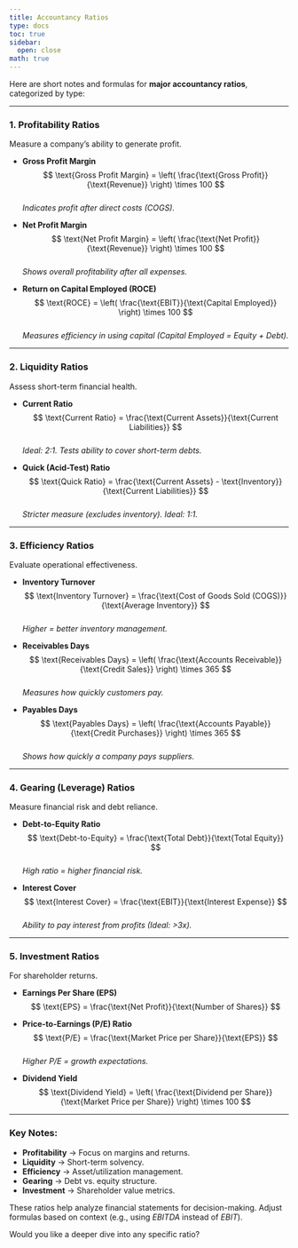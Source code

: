```yaml
---
title: Accountancy Ratios
type: docs
toc: true
sidebar:
  open: close
math: true  
---
```

Here are short notes and formulas for **major accountancy ratios**, categorized by type:

---

### **1. Profitability Ratios**  
Measure a company’s ability to generate profit.  

- **Gross Profit Margin**  
  $$
  \text{Gross Profit Margin} = \left( \frac{\text{Gross Profit}}{\text{Revenue}} \right) \times 100
  $$  
  *Indicates profit after direct costs (COGS).*  

- **Net Profit Margin**  
  $$
  \text{Net Profit Margin} = \left( \frac{\text{Net Profit}}{\text{Revenue}} \right) \times 100
  $$  
  *Shows overall profitability after all expenses.*  

- **Return on Capital Employed (ROCE)**  
  $$
  \text{ROCE} = \left( \frac{\text{EBIT}}{\text{Capital Employed}} \right) \times 100
  $$  
  *Measures efficiency in using capital (Capital Employed = Equity + Debt).*  

---

### **2. Liquidity Ratios**  
Assess short-term financial health.  

- **Current Ratio**  
  $$
  \text{Current Ratio} = \frac{\text{Current Assets}}{\text{Current Liabilities}}
  $$  
  *Ideal: 2:1. Tests ability to cover short-term debts.*  

- **Quick (Acid-Test) Ratio**  
  $$
  \text{Quick Ratio} = \frac{\text{Current Assets} - \text{Inventory}}{\text{Current Liabilities}}
  $$  
  *Stricter measure (excludes inventory). Ideal: 1:1.*  

---

### **3. Efficiency Ratios**  
Evaluate operational effectiveness.  

- **Inventory Turnover**  
  $$
  \text{Inventory Turnover} = \frac{\text{Cost of Goods Sold (COGS)}}{\text{Average Inventory}}
  $$  
  *Higher = better inventory management.*  

- **Receivables Days**  
  $$
  \text{Receivables Days} = \left( \frac{\text{Accounts Receivable}}{\text{Credit Sales}} \right) \times 365
  $$  
  *Measures how quickly customers pay.*  

- **Payables Days**  
  $$
  \text{Payables Days} = \left( \frac{\text{Accounts Payable}}{\text{Credit Purchases}} \right) \times 365
  $$  
  *Shows how quickly a company pays suppliers.*  

---

### **4. Gearing (Leverage) Ratios**  
Measure financial risk and debt reliance.  

- **Debt-to-Equity Ratio**  
  $$
  \text{Debt-to-Equity} = \frac{\text{Total Debt}}{\text{Total Equity}}
  $$  
  *High ratio = higher financial risk.*  

- **Interest Cover**  
  $$
  \text{Interest Cover} = \frac{\text{EBIT}}{\text{Interest Expense}}
  $$  
  *Ability to pay interest from profits (Ideal: >3x).*  

---

### **5. Investment Ratios**  
For shareholder returns.  

- **Earnings Per Share (EPS)**  
  $$
  \text{EPS} = \frac{\text{Net Profit}}{\text{Number of Shares}}
  $$  

- **Price-to-Earnings (P/E) Ratio**  
  $$
  \text{P/E} = \frac{\text{Market Price per Share}}{\text{EPS}}
  $$  
  *Higher P/E = growth expectations.*  

- **Dividend Yield**  
  $$
  \text{Dividend Yield} = \left( \frac{\text{Dividend per Share}}{\text{Market Price per Share}} \right) \times 100
  $$  

---

### **Key Notes:**  
- **Profitability** → Focus on margins and returns.  
- **Liquidity** → Short-term solvency.  
- **Efficiency** → Asset/utilization management.  
- **Gearing** → Debt vs. equity structure.  
- **Investment** → Shareholder value metrics.  

These ratios help analyze financial statements for decision-making. Adjust formulas based on context (e.g., using *EBITDA* instead of *EBIT*).  

Would you like a deeper dive into any specific ratio?
